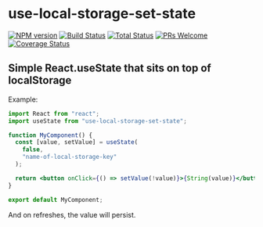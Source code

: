 # use-local-storage-set-state

[![NPM version][npm-image]][npm-url]
[![Build Status][travis-image]][travis-url]
[![Total Status][total-image]][total-url]
[![PRs Welcome][pr-image]][pr-url]
[![Coverage Status][coverage-image]][coverage-url]

[npm-image]: https://badge.fury.io/js/use-local-storage-set-state.svg
[npm-url]: https://npmjs.org/package/use-local-storage-set-state
[travis-image]: https://travis-ci.org/mcrowder65/use-local-storage-set-state.svg?branch=master
[travis-url]: https://travis-ci.org/mcrowder65/use-local-storage-set-state
[total-image]: https://img.shields.io/npm/dt/use-local-storage-set-state.svg
[total-url]: https://img.shields.io/npm/dt/use-local-storage-set-state
[pr-image]: https://img.shields.io/badge/PRs-welcome-brightgreen.svg
[pr-url]: http://makeapullrequest.com
[coverage-image]: https://coveralls.io/repos/github/mcrowder65/use-local-storage-set-state/badge.svg
[coverage-url]: https://coveralls.io/github/mcrowder65/use-local-storage-set-state

## Simple React.useState that sits on top of localStorage

Example:

```jsx
import React from "react";
import useState from "use-local-storage-set-state";

function MyComponent() {
  const [value, setValue] = useState(
    false,
    "name-of-local-storage-key"
  );

  return <button onClick={() => setValue(!value)}>{String(value)}</button>;
}

export default MyComponent;
```

And on refreshes, the value will persist.
